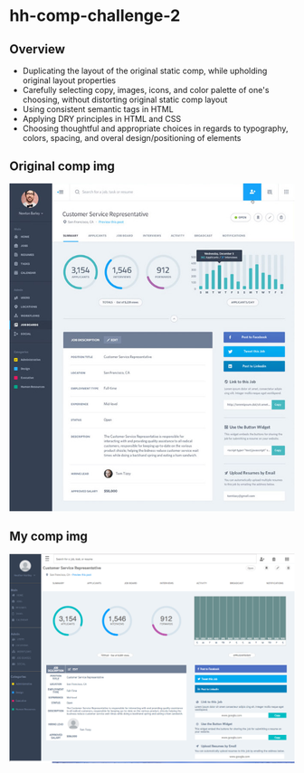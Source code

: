 # hh-comp-challenge-2
## Overview
- Duplicating the layout of the original static comp, while upholding original layout properties
- Carefully selecting copy, images, icons, and color palette of one's choosing, without distorting original static comp layout 
- Using consistent semantic tags in HTML
- Applying DRY principles in HTML and CSS
- Choosing thoughtful and appropriate choices in regards to typography, colors, spacing, and overal design/positioning of elements

## Original comp img
![Screenshot](https://github.com/hlhartley/hh-comp-challenge-2/blob/master/static-comp-challenge-2-img.jpg)

## My comp img
![Screenshot](hh-comp-challenge-2.png)
